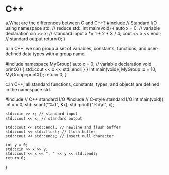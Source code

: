 # C++
a.What are the differences between C and C++?
#include <iostream> // Standard I/O
using namespace std; // reduce std::
int main(void)
{
    auto x = 0; // variable declaration
    cin >> x; // standard input
    x *= 1 + 2 * 3 / 4;
    cout << x << endl; // standard output
    return 0;
}

b.In C++, we can group a set of variables, constants,
functions, and user-defined data types with a group
name.

#include <iostream>
namespace MyGroup{
    auto x = 0; // variable declaration
    void printX() { std::cout << x << std::endl; }
}
int main(void){
    MyGroup::x = 10;
    MyGroup::printX();
    return 0;
}

c.In C++, all standard functions, constants, types, and
objects are defined in the namespace std.

#include <iostream> // C++ standard I/O
#include <cstdio> // C-style standard I/O
int main(void){
    int x = 0;
    std::scanf("%d", &x);
    std::printf("%d\n", x);

    std::cin >> x; // standard input
    std::cout << x; // standard output

    std::cout << std::endl; // newline and flush buffer
    std::cout << std::flush; // flush buffer
    std::cout << std::ends; // Insert null character

    int y = 0;
    std::cin >> x >> y;
    std::cout << x << ", " << y << std::endl;
    return 0;
}